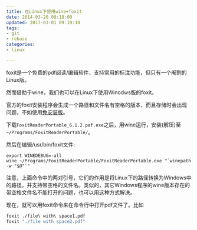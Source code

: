 ```yaml
---
title: 在Linux下使用wine+foxit
date: 2014-03-20 09:18:00
updated: 2017-03-01 09:19:10
tags: 
- git
- rebase
categories: 
- linux

---
```

foxit是一个免费的pdf阅读/编辑软件，支持常用的标注功能，但只有一个阉割的Linux版。

然而借助于wine，我们也可以在Linux下使用Winodws版的foxit。

官方的foxit安装程序会生成一个路径和文件名有空格的版本，而且存储时会出现问题，不如使用[免安装版](http://portableapps.com/apps/office/foxit_reader_portable)。

下载`FoxitReaderPortable_6.1.2.paf.exe`之后，用wine运行，安装(解压)至`~/Programs/FoxitReaderPortable/`。


<!--more-->


然后在编辑/usr/bin/foxit文件:
```
export WINEDEBUG=-all
wine ~/Programs/FoxitReaderPortable/FoxitReaderPortable.exe "`winepath -w "$@"`"
```
注意，上面命令中的两对引号，它们的作用是将Linux下的路径转换为Windows中的路径，并支持带空格的文件名。类似的，其它Windows程序的wine版本存在的带空格文件名不能打开的问题，也可以用这种方式解决。

现在，就可以用foxit命令来在命令行中打开pdf文件了。比如
```bash
foxit ./file\ with\ space1.pdf
foxit "./file with space2.pdf"
```